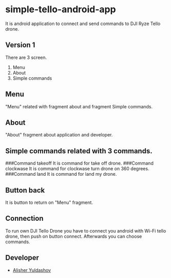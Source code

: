 # simple-tello-android-app
It is android application to connect and send commands to DJI Ryze Tello drone.

## Version 1
There are 3 screen.
1. Menu 
2. About
3. Simple commands

## Menu
"Menu" related with fragment about and fragment Simple commands.

## About
"About" fragment about application and developer.

## Simple commands related with 3 commands.
###Command takeoff
It is command for take off drone.
###Command clockwase
It is command for clockwase turn drone on 360 degrees.
###Command land
It is command for land my drone.

## Button back
It is button to return on "Menu" fragment.

## Connection
To run own DJI Tello Drone you have to connect you android with Wi-Fi tello drone, then push on button connect. Afterwards you can choose commands.

## Developer
- [Alisher Yuldashov](https://github.com/fuckinrobotics)
